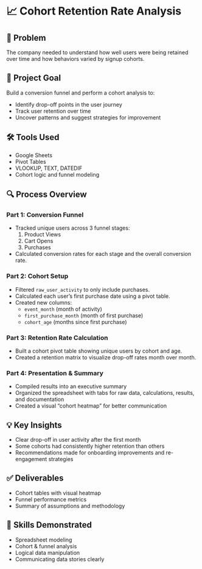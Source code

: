 # 📈 Cohort Retention Rate Analysis

## 🧠 Problem
The company needed to understand how well users were being retained over time and how behaviors varied by signup cohorts.

## 🎯 Project Goal
Build a conversion funnel and perform a cohort analysis to:
- Identify drop-off points in the user journey
- Track user retention over time
- Uncover patterns and suggest strategies for improvement

## 🛠 Tools Used
- Google Sheets
- Pivot Tables
- VLOOKUP, TEXT, DATEDIF
- Cohort logic and funnel modeling

## 🔍 Process Overview

### Part 1: Conversion Funnel
- Tracked unique users across 3 funnel stages:
  1. Product Views
  2. Cart Opens
  3. Purchases
- Calculated conversion rates for each stage and the overall conversion rate.

### Part 2: Cohort Setup
- Filtered `raw_user_activity` to only include purchases.
- Calculated each user’s first purchase date using a pivot table.
- Created new columns:
  - `event_month` (month of activity)
  - `first_purchase_month` (month of first purchase)
  - `cohort_age` (months since first purchase)

### Part 3: Retention Rate Calculation
- Built a cohort pivot table showing unique users by cohort and age.
- Created a retention matrix to visualize drop-off rates month over month.

### Part 4: Presentation & Summary
- Compiled results into an executive summary
- Organized the spreadsheet with tabs for raw data, calculations, results, and documentation
- Created a visual “cohort heatmap” for better communication

## 💡 Key Insights
- Clear drop-off in user activity after the first month
- Some cohorts had consistently higher retention than others
- Recommendations made for onboarding improvements and re-engagement strategies

## ✅ Deliverables
- Cohort tables with visual heatmap
- Funnel performance metrics
- Summary of assumptions and methodology

## 🧠 Skills Demonstrated
- Spreadsheet modeling
- Cohort & funnel analysis
- Logical data manipulation
- Communicating data stories clearly

